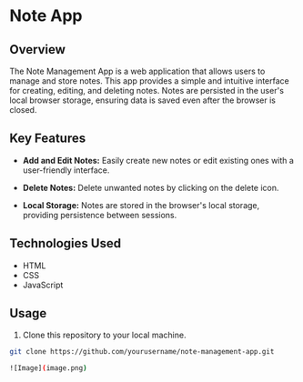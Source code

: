 # Note App

## Overview

The Note Management App is a web application that allows users to manage and store notes. This app provides a simple and intuitive interface for creating, editing, and deleting notes. Notes are persisted in the user's local browser storage, ensuring data is saved even after the browser is closed.

## Key Features

- **Add and Edit Notes:** Easily create new notes or edit existing ones with a user-friendly interface.

- **Delete Notes:** Delete unwanted notes by clicking on the delete icon.

- **Local Storage:** Notes are stored in the browser's local storage, providing persistence between sessions.


## Technologies Used

- HTML
- CSS
- JavaScript

## Usage

1. Clone this repository to your local machine.

```bash
git clone https://github.com/yourusername/note-management-app.git

![Image](image.png)



